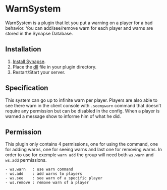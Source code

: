 # WarnSystem
WarnSystem is a plugin that let you put a warning on a player for a bad behavior. You can add/see/remove warn for each player and warns are stored in the Synapse Database.

## Installation

1. [Install Synapse](https://github.com/SynapseSL/Synapse/wiki#hosting-guides).
2. Place the [dll](https://github.com/VT-DevGit/WarnSystem/releases/) file in your plugin directory.
3. Restart/Start your server.

## Specification

This system can go up to infinite warn per player. Players are also able to see there warn in the client console with `.seemywarn` command that doesn't require any permission but can be disabled in the config. When a player is warned a message show to informe him of what he did.

## Permission
This plugin only contains 4 permissions, one for using the command, one for adding warns, one for seeing warns and last one for removing warns. In order to use for exemple `warn add` the group will need both `ws.warn` and `ws.add` permissions.

```
- ws.warn	: use warn command
- ws.add	: add warns to players
- ws.see	: see warn of a specific player
- ws.remove	: remove warn of a player
```
